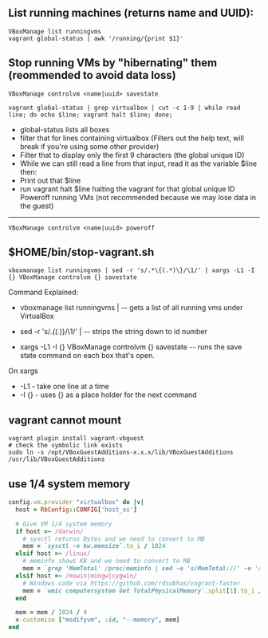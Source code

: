 List running machines (returns name and UUID):
---
```shell
VBoxManage list runningvms
vagrant global-status | awk '/running/{print $1}'
```
Stop running VMs by "hibernating" them (reommended to avoid data loss)
---
```shell
VBoxManage controlvm <name|uuid> savestate
```
```shell
vagrant global-status | grep virtualbox | cut -c 1-9 | while read line; do echo $line; vagrant halt $line; done;
```
- global-status lists all boxes
- filter that for lines containing virtualbox (Filters out the help text, will break if you're using some other provider)
- Filter that to display only the first 9 characters (the global unique ID)
- While we can still read a line from that input, read it as the variable $line then:
 - Print out that $line
 - run vagrant halt $line halting the vagrant for that global unique ID
Poweroff running VMs (not recommended because we may lose data in the guest)
---
```shell
VBoxManage controlvm <name|uuid> poweroff
```
$HOME/bin/stop-vagrant.sh
---
```
vboxmanage list runningvms | sed -r 's/.*\{(.*)\}/\1/' | xargs -L1 -I {} VBoxManage controlvm {} savestate
```
Command Explained:

- vboxmanage list runningvms | -- gets a list of all running vms under VirtualBox

- sed -r 's/.*\{(.*)\}/\1/' | -- strips the string down to id number

- xargs -L1 -I {} VBoxManage controlvm {} savestate -- runs the save state command on each box that's open.

On xargs

 - -L1 - take one line at a time
 - -I {} - uses {} as a place holder for the next command

vagrant cannot mount 
---
```shell
vagrant plugin install vagrant-vbguest
# check the symbolic link exists
sudo ln -s /opt/VBoxGuestAdditions-x.x.x/lib/VBoxGuestAdditions /usr/lib/VBoxGuestAdditions
```
use 1/4 system memory
---
```ruby
config.vm.provider "virtualbox" do |v|
  host = RbConfig::CONFIG['host_os']

  # Give VM 1/4 system memory 
  if host =~ /darwin/
    # sysctl returns Bytes and we need to convert to MB
    mem = `sysctl -n hw.memsize`.to_i / 1024
  elsif host =~ /linux/
    # meminfo shows KB and we need to convert to MB
    mem = `grep 'MemTotal' /proc/meminfo | sed -e 's/MemTotal://' -e 's/ kB//'`.to_i 
  elsif host =~ /mswin|mingw|cygwin/
    # Windows code via https://github.com/rdsubhas/vagrant-faster
    mem = `wmic computersystem Get TotalPhysicalMemory`.split[1].to_i / 1024
  end

  mem = mem / 1024 / 4
  v.customize ["modifyvm", :id, "--memory", mem]
end
```
